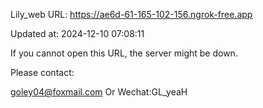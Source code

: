 Lily_web URL: https://ae6d-61-165-102-156.ngrok-free.app

Updated at: 2024-12-10 07:08:11

If you cannot open this URL, the server might be down.

Please contact: 

goley04@foxmail.com Or Wechat:GL_yeaH